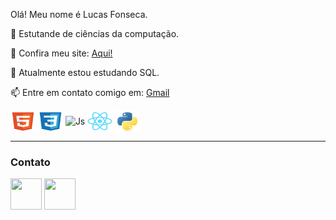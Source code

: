 Olá! Meu nome é Lucas Fonseca.

🔭 Estutande de ciências da computação.

📓 Confira meu site: <a href="https://lucas19fonseca.github.io/cv/" target="blank">Aqui!</a>



🌱 Atualmente estou estudando SQL.

📫 Entre em contato comigo em: [Gmail](mailto:lucas19fonseca@gmail.com) 

<div style="display: inline_block">
 <img align="center" alt="HTML" height="30" width="40" src="https://raw.githubusercontent.com/devicons/devicon/master/icons/html5/html5-original.svg">
 <img align="center" alt="CSS" height="30" width="40" src="https://raw.githubusercontent.com/devicons/devicon/master/icons/css3/css3-original.svg">
  <img align="center" alt="Js" height="40" width="40" src="https://img.icons8.com/?size=100&id=108784&format=png&color=000000">
   <img align="center" alt="React" height="33" width="40" src="https://raw.githubusercontent.com/devicons/devicon/master/icons/react/react-original.svg">
 <img align="center" alt="Python" height="35" width="40" src="https://raw.githubusercontent.com/devicons/devicon/master/icons/python/python-original.svg">
</div> 
<hr>



### Contato
<a href="https://www.instagram.com/lucax.af/" target="blank"><img align="center" src="https://img.icons8.com/?size=100&id=Xy10Jcu1L2Su&format=png&color=000000" height="50" width="50" /></a>
<a href="https://www.linkedin.com/in/lucas-andrade-5511022b3/" target="blank"><img align="center" src="https://img.icons8.com/?size=100&id=13930&format=png&color=000000" height="50" width="50" /></a>




